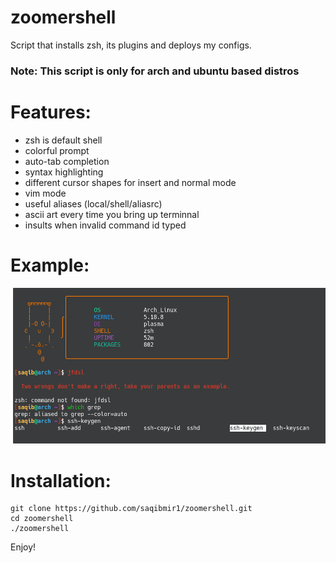 # zoomershell
Script that installs zsh, its plugins and deploys my configs.
### Note: This script is only for arch and ubuntu based distros

# Features:
- zsh is default shell
- colorful prompt
- auto-tab completion 
- syntax highlighting
- different cursor shapes for insert and normal mode
- vim mode
- useful aliases (local/shell/aliasrc)
- ascii art every time you bring up terminnal
- insults when invalid command id typed

# Example:
<img src="example.png" />

# Installation:

```
git clone https://github.com/saqibmir1/zoomershell.git
cd zoomershell
./zoomershell
```

Enjoy!
